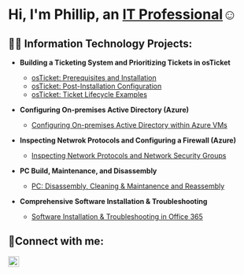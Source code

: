 <h1>Hi, I'm Phillip, an <a href=https://www.linkedin.com/in/phillip-burwell-13460231b/>IT Professional</a>☺</h1>

<h2>👨‍💻 Information Technology Projects:</h2>

- <b>Building a Ticketing System and Prioritizing Tickets in osTicket </b>
  - [osTicket: Prerequisites and Installation](https://github.com/PhilliprBurwell/osticket-prereqs)
  - [osTicket: Post-Installation Configuration](https://github.com/PhilliprBurwell/post-install-config)
  - [osTicket: Ticket Lifecycle Examples](https://github.com/PhilliprBurwell/ticket-lifecycle)
- <b> Configuring On-premises Active Directory (Azure)</b>
  - [Configuring On-premises Active Directory within Azure VMs](https://github.com/PhilliprBurwell/configure-ad)
    
- <b>Inspecting Netwrok Protocols and Configuring a Firewall (Azure) </b>
  - [Inspecting Network Protocols and Network Security Groups](https://github.com/PhilliprBurwell/azure-network-protocols)


 - <b>PC Build, Maintenance, and Disassembly</b>
 
   - [PC: Disassembly, Cleaning & Maintanence and Reassembly](https://github.com/PhilliprBurwell/PC-Build-and-Maintenance)

 - <b>Comprehensive Software Installation & Troubleshooting  </b>
   - [Software Installation & Troubleshooting in Office 365](https://github.com/PhilliprBurwell/Software-Installation-Troubleshooting-in-Office-365)

  

<h2>🤳Connect with me:</h2>

[<img align="left" alt="Josh | LinkedIn" width="22px" src="https://cdn.jsdelivr.net/npm/simple-icons@v3/icons/linkedin.svg" />][linkedin]


[linkedin]: https://www.linkedin.com/in/phillip-burwell-13460231b/
